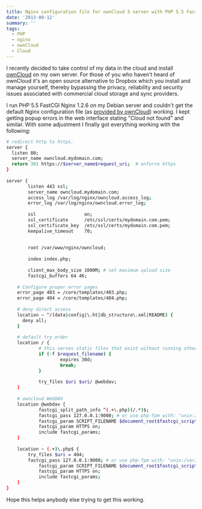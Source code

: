 ```yaml
---
title: Nginx configuration file for ownCloud 5 server with PHP 5.5 FastCGI
date: '2013-09-12'
summary: ''
tags:
  - PHP
  - nginx
  - ownCloud
  - Cloud
---
```

I recently decided to take control of my data in the cloud and install [ownCloud](http://owncloud.org/) on my own server. For those of you who haven't heard of ownCloud it's an open source alternative to Dropbox which you install and manage yourself, thereby bypassing the privacy, reliability and security issues associated with commercial cloud storage and sync providers.

I run PHP 5.5 FastCGI Nginx 1.2.6 on my Debian server and couldn't get the default Nginx configuration file (as [provided by ownCloud](http://doc.owncloud.org/server/4.5/admin_manual/installation.html#ubuntu-debian)) working. I kept getting popup errors in the web interface stating "Cloud not found" and similar. With some adjustment I finally got everything working with the following:

```bash
# redirect http to https.
server {
  listen 80;
  server_name owncloud.mydomain.com;
  return 301 https://$server_name$request_uri;  # enforce https
}
 
server {
        listen 443 ssl;
        server_name owncloud.mydomain.com;
        access_log /var/log/nginx/owncloud.access_log;
        error_log /var/log/nginx/owncloud.error_log;
 
        ssl                  on;
        ssl_certificate      /etc/ssl/certs/mydomain.com.pem;
        ssl_certificate_key  /etc/ssl/certs/mydomain.com.pem;
        keepalive_timeout    70;    
 
 
        root /var/www/nginx/owncloud;
 
        index index.php;
 
        client_max_body_size 1000M; # set maximum upload size
        fastcgi_buffers 64 4K;
 
    # Configure proper error pages
    error_page 403 = /core/templates/403.php;
    error_page 404 = /core/templates/404.php;
  
    # deny direct access
    location ~ ^/(data|config|\.ht|db_structure\.xml|README) {
      deny all;
    }
 
    # default try order
    location / {
            # this serves static files that exist without running other rewrite tests
            if (-f $request_filename) {
                    expires 30d;
                    break;
            }
 
            try_files $uri $uri/ @webdav;
    }
 
    # owncloud WebDAV
    location @webdav {
            fastcgi_split_path_info ^(.+\.php)(/.*)$;
            fastcgi_pass 127.0.0.1:9000; # or use php-fpm with: "unix:/var/run/php-fpm/php-fpm.sock;"
            fastcgi_param SCRIPT_FILENAME $document_root$fastcgi_script_name;
            fastcgi_param HTTPS on;
            include fastcgi_params;
    }
 
    location ~ (.+)\.php$ {
        try_files $uri = 404;
        fastcgi_pass 127.0.0.1:9000; # or use php-fpm with: "unix:/var/run/php-fpm/php-fpm.sock;"
            fastcgi_param SCRIPT_FILENAME $document_root$fastcgi_script_name;
            fastcgi_param HTTPS on;
            include fastcgi_params;
    }
}
```

Hope this helps anybody else trying to get this working.
